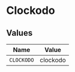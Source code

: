 # Clockodo


## Values

| Name       | Value      |
| ---------- | ---------- |
| `CLOCKODO` | clockodo   |
